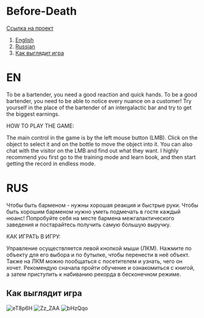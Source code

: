 # Before-Death
[Ссылка на проект](https://ulfgard.itch.io/before-death-bar)

1. [English](#en)
2. [Russian](#rus)
3. [Как выглядит игра](#как-выглядит-игра)

# EN
To be a bartender, you need a good reaction and quick hands. To be a good bartender, you need to be able to notice every nuance on a customer!
Try yourself in the place of the bartender of an intergalactic bar and try to get the biggest earnings.

HOW TO PLAY THE GAME:

The main control in the game is by the left mouse button (LMB). Click on the object to select it and on the bottle to move the object into it. You can also chat with the visitor on the LMB and find out what they want. I highly recommend you first go to the training mode and learn book, and then start getting the record in endless mode.

# RUS
Чтобы быть барменом - нужны хорошая реакция и быстрые руки. Чтобы быть хорошим барменом нужно уметь подмечать в госте каждый нюанс!
Попробуйте себя на месте бармена межгалактического заведения и постарайтесь получить самую большую выручку.

КАК ИГРАТЬ В ИГРУ:

Управление осуществляется левой кнопкой мыши (ЛКМ). Нажмите по объекту для его выбора и по бутылке, чтобы перенести в неё объект. Также на ЛКМ можно пообщаться с посетителем и узнать, чего он хочет. Рекомендую сначала пройти обучение и ознакомиться с книгой, а затем приступить к набиванию рекорда в бесконечном режиме.

## Как выглядит игра
![eT8p6H](https://user-images.githubusercontent.com/71431806/219969928-57f4eef7-4d60-4495-a6d4-5e7fd4cc394d.png)
![Zz_ZAA](https://user-images.githubusercontent.com/71431806/219969929-f62c0820-d413-4e3e-abae-83d7ccc19d80.png)
![bHzQqo](https://user-images.githubusercontent.com/71431806/219969930-cb79cbcb-3edd-4b4a-8c86-0ab9d505ec7d.png)
